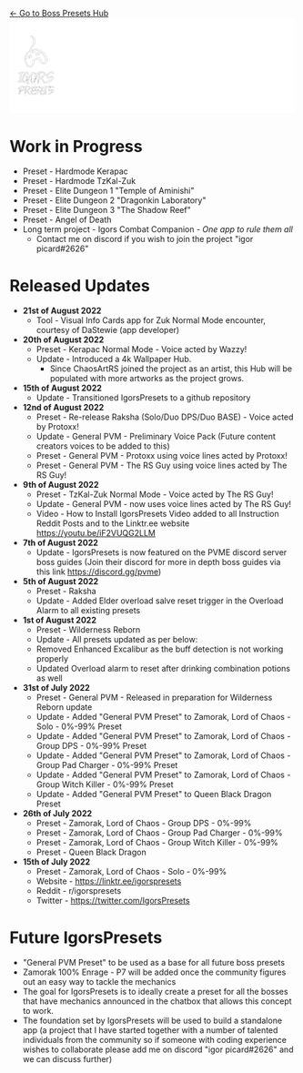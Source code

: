 [← Go to Boss Presets Hub](https://github.com/IgorsCC/afkwarden-presets/blob/master/readme.md)  
<img src="assets/imgs/Roadmap%20banner.png" width=500>   

# Work in Progress  
- Preset - Hardmode Kerapac
- Preset - Hardmode TzKal-Zuk  
- Preset - Elite Dungeon 1 "Temple of Aminishi"  
- Preset - Elite Dungeon 2 "Dragonkin Laboratory"  
- Preset - Elite Dungeon 3 "The Shadow Reef"  
- Preset - Angel of Death  
- Long term project - Igors Combat Companion - _One app to rule them all_ 
  - Contact me on discord if you wish to join the project "igor picard#2626"  
# Released Updates
- **21st of August 2022**
  - Tool - Visual Info Cards app for Zuk Normal Mode encounter, courtesy of DaStewie (app developer) 
- **20th of August 2022**
  - Preset - Kerapac Normal Mode - Voice acted by Wazzy!
  - Update - Introduced a 4k Wallpaper Hub.
    - Since ChaosArtRS joined the project as an artist, this Hub will be populated with more artworks as the project grows.
- **15th of August 2022**
  - Update - Transitioned IgorsPresets to a github repository
- **12nd of August 2022**
  - Preset - Re-release Raksha (Solo/Duo DPS/Duo BASE) - Voice acted by Protoxx!
  - Update - General PVM - Preliminary Voice Pack (Future content creators voices to be added to this)
  - Preset - General PVM - Protoxx using voice lines acted by Protoxx!
  - Preset - General PVM - The RS Guy using voice lines acted by The RS Guy!
- **9th of August 2022**
  - Preset - TzKal-Zuk Normal Mode - Voice acted by The RS Guy!
  - Update - General PVM - now uses voice lines acted by The RS Guy!
  - Video - How to Install IgorsPresets Video added to all Instruction Reddit Posts and to the Linktr.ee website  https://youtu.be/iF2VUQG2LLM
- **7th of August 2022**
  - Update - IgorsPresets is now featured on the PVME discord server boss guides (Join their discord for more in depth boss guides via this link https://discord.gg/pvme)
- **5th of August 2022**
  - Preset - Raksha
  - Update - Added Elder overload salve reset trigger in the Overload Alarm to all existing presets
- **1st of August 2022**
  - Preset - Wilderness Reborn
  - Update - All presets updated as per below:
  - Removed Enhanced Excalibur as the buff detection is not working properly
  - Updated Overload alarm to reset after drinking combination potions as well
- **31st of July 2022**
  - Preset - General PVM - Released in preparation for Wilderness Reborn update
  - Update - Added "General PVM Preset" to Zamorak, Lord of Chaos - Solo - 0%-99% Preset
  - Update - Added "General PVM Preset" to Zamorak, Lord of Chaos - Group DPS - 0%-99% Preset
  - Update - Added "General PVM Preset" to Zamorak, Lord of Chaos - Group Pad Charger - 0%-99% Preset
  - Update - Added "General PVM Preset" to Zamorak, Lord of Chaos - Group Witch Killer - 0%-99% Preset
  - Update - Added "General PVM Preset" to Queen Black Dragon Preset
- **26th of July 2022**
  - Preset - Zamorak, Lord of Chaos - Group DPS - 0%-99%
  - Preset - Zamorak, Lord of Chaos - Group Pad Charger - 0%-99%
  - Preset - Zamorak, Lord of Chaos - Group Witch Killer - 0%-99%
  - Preset - Queen Black Dragon
- **15th of July 2022**
  - Preset - Zamorak, Lord of Chaos - Solo - 0%-99%
  - Website - https://linktr.ee/igorspresets
  - Reddit - r/igorspresets
  - Twitter - https://twitter.com/IgorsPresets
# Future IgorsPresets
- "General PVM Preset" to be used as a base for all future boss presets
- Zamorak 100% Enrage - P7 will be added once the community figures out an easy way to tackle the mechanics
- The goal for IgorsPresets is to ideally create a preset for all the bosses that have mechanics announced in the chatbox that allows this concept to work.
- The foundation set by IgorsPresets will be used to build a standalone app (a project that I have started together with a number of talented individuals from the community so if someone with coding experience wishes to collaborate please add me on discord "igor picard#2626" and we can discuss further)
